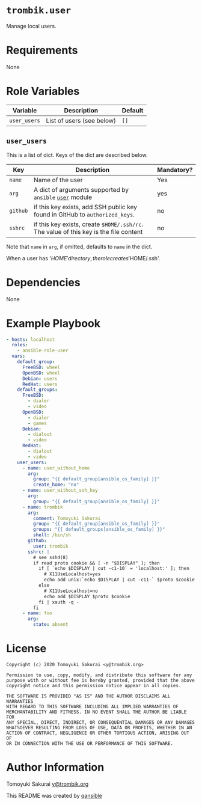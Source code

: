 # `trombik.user`

Manage local users.

# Requirements

None

# Role Variables

| Variable | Description | Default |
|----------|-------------|---------|
| `user_users` | List of users (see below) | `[]` |

## `user_users`

This is a list of dict. Keys of the dict are described below.

| Key | Description | Mandatory? |
|-----|-------------|------------|
| `name` | Name of the user | Yes |
| `arg`  | A dict of arguments supported by `ansible` [`user`](https://docs.ansible.com/ansible/latest/modules/user_module.html) module | yes |
| `github` | if this key exists, add SSH public key found in GitHub to `authorized_keys`. | no |
| `sshrc` | if this key exists, create `$HOME/.ssh/rc`. The value of this key is the file content | no |

Note that `name` in `arg`, if omitted, defaults to `name` in the dict.

When a user has '$HOME' directory, the role creates '$HOME/.ssh'.

# Dependencies

None

# Example Playbook

```yaml
- hosts: localhost
  roles:
    - ansible-role-user
  vars:
    default_group:
      FreeBSD: wheel
      OpenBSD: wheel
      Debian: users
      RedHat: users
    default_groups:
      FreeBSD:
        - dialer
        - video
      OpenBSD:
        - dialer
        - games
      Debian:
        - dialout
        - video
      RedHat:
        - dialout
        - video
    user_users:
      - name: user_without_home
        arg:
          group: "{{ default_group[ansible_os_family] }}"
          create_home: "no"
      - name: user_without_ssh_key
        arg:
          group: "{{ default_group[ansible_os_family] }}"
      - name: trombik
        arg:
          comment: Tomoyuki Sakurai
          group: "{{ default_group[ansible_os_family] }}"
          groups: "{{ default_groups[ansible_os_family] }}"
          shell: /bin/sh
        github:
          user: trombik
        sshrc: |
          # see sshd(8)
          if read proto cookie && [ -n "$DISPLAY" ]; then
            if [ `echo $DISPLAY | cut -c1-10` = 'localhost:' ]; then
              # X11UseLocalhost=yes
              echo add unix:`echo $DISPLAY | cut -c11-` $proto $cookie
            else
              # X11UseLocalhost=no
              echo add $DISPLAY $proto $cookie
            fi | xauth -q -
          fi
      - name: foo
        arg:
          state: absent
```

# License

```
Copyright (c) 2020 Tomoyuki Sakurai <y@trombik.org>

Permission to use, copy, modify, and distribute this software for any
purpose with or without fee is hereby granted, provided that the above
copyright notice and this permission notice appear in all copies.

THE SOFTWARE IS PROVIDED "AS IS" AND THE AUTHOR DISCLAIMS ALL WARRANTIES
WITH REGARD TO THIS SOFTWARE INCLUDING ALL IMPLIED WARRANTIES OF
MERCHANTABILITY AND FITNESS. IN NO EVENT SHALL THE AUTHOR BE LIABLE FOR
ANY SPECIAL, DIRECT, INDIRECT, OR CONSEQUENTIAL DAMAGES OR ANY DAMAGES
WHATSOEVER RESULTING FROM LOSS OF USE, DATA OR PROFITS, WHETHER IN AN
ACTION OF CONTRACT, NEGLIGENCE OR OTHER TORTIOUS ACTION, ARISING OUT OF
OR IN CONNECTION WITH THE USE OR PERFORMANCE OF THIS SOFTWARE.
```

# Author Information

Tomoyuki Sakurai <y@trombik.org>

This README was created by [qansible](https://github.com/trombik/qansible)
